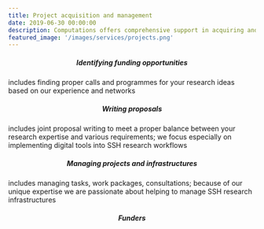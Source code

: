 ```yaml
---
title: Project acquisition and management
date: 2019-06-30 00:00:00
description: Computations offers comprehensive support in acquiring and managing research projects. Our focus is on identifying funding opportunities, transforming research ideas into manageable projects and supporting management of existing projects.
featured_image: '/images/services/projects.png'
---
```


<div class="page-blog">
    <section class="all-posts">
        <div class="wrap">
            <div class="posts__list grid">
                <div>
                    <h5 class="post__title subtitle--bold" style="text-align: center;">Identifying funding opportunities</h5>
                    <p>includes finding proper calls and programmes for your research ideas based on our experience and networks</p>
                </div>
                <div>
                    <h5 class="post__title subtitle--bold" style="text-align: center;">Writing proposals</h5>
                    <p>includes joint proposal writing to meet a proper balance between your research expertise and various requirements; we focus especially on implementing digital tools into SSH research workflows</p>
                </div>
                <div>
                    <h5 class="post__title subtitle--bold" style="text-align: center;">Managing projects and infrastructures</h5>
                    <p>includes managing tasks, work packages, consultations; because of our unique expertise we are passionate about helping to manage SSH research infrastructures</p>
                </div>
            </div>
        </div>
    </section>
</div>

<h5 class="post__title subtitle--bold" style="text-align: center;">Funders</h5>